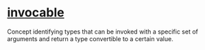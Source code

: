# [invocable](invocable.hpp)

Concept identifying types that can be invoked with a specific set of arguments and return a type convertible to a certain value.
